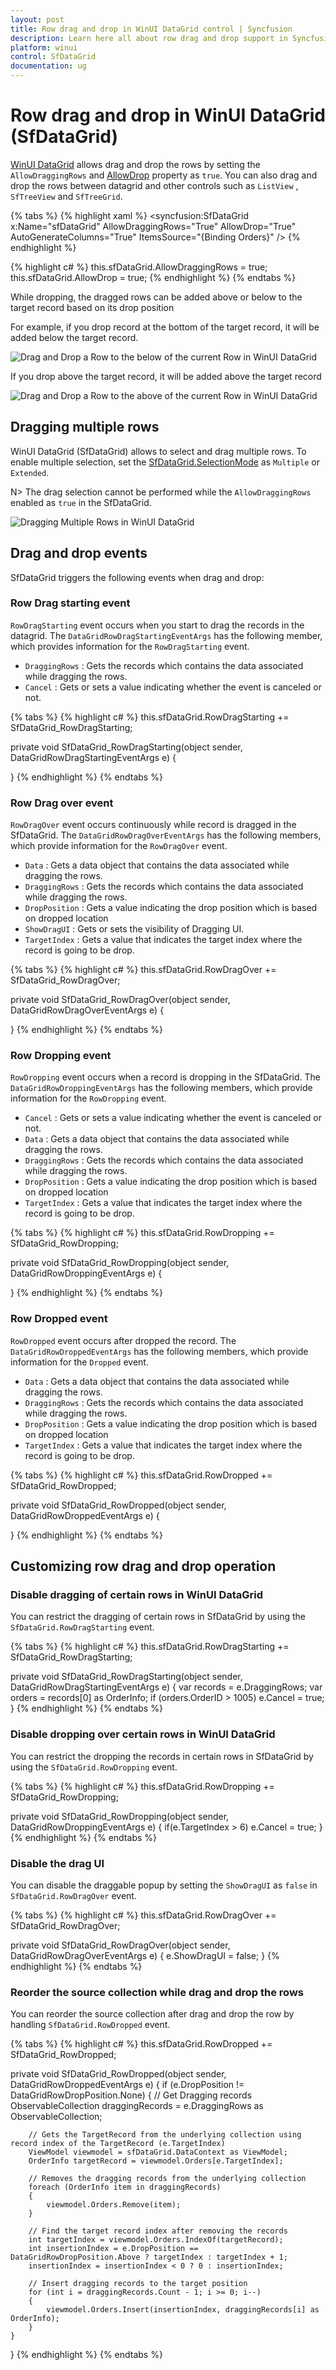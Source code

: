 ```yaml
---
layout: post
title: Row drag and drop in WinUI DataGrid control | Syncfusion
description: Learn here all about row drag and drop support in Syncfusion WinUI DataGrid (SfDataGrid) control and more.
platform: winui
control: SfDataGrid
documentation: ug
---
```


# Row drag and drop in WinUI DataGrid (SfDataGrid)

[WinUI DataGrid](https://help.syncfusion.com/cr/winui/Syncfusion.UI.Xaml.DataGrid.SfDataGrid.html) allows drag and drop the rows by setting the `AllowDraggingRows` and [AllowDrop](https://docs.microsoft.com/en-us/dotnet/api/system.windows.uielement.allowdrop) property as `true`. You can also drag and drop the rows between datagrid and other controls such as `ListView` , `SfTreeView` and `SfTreeGrid`. 

{% tabs %}
{% highlight xaml %}
<syncfusion:SfDataGrid x:Name="sfDataGrid"
                     AllowDraggingRows="True"
                     AllowDrop="True"               
                     AutoGenerateColumns="True"
                     ItemsSource="{Binding Orders}" />
{% endhighlight %}

{% highlight c# %}
this.sfDataGrid.AllowDraggingRows = true;
this.sfDataGrid.AllowDrop = true;
{% endhighlight %}
{% endtabs %}

While dropping, the dragged rows can be added above or below to the target record based on its drop position

For example, if you drop record at the bottom of the target record, it will be added below the target record.

![Drag and Drop a Row to the below of the current Row in WinUI DataGrid](Row_Drag_Drop_Images/RowDragDrop_Img1.png)

If you drop above the target record, it will be added above the target record

![Drag and Drop a Row to the above of the current Row in WinUI DataGrid](Row_Drag_Drop_Images/RowDragDrop_Img2.png)

## Dragging multiple rows

WinUI DataGrid (SfDataGrid) allows to select and drag multiple rows. To enable multiple selection, set the [SfDataGrid.SelectionMode](https://help.syncfusion.com/cr/winui/Syncfusion.UI.Xaml.Grids.SfGridBase.html#Syncfusion_UI_Xaml_Grids_SfGridBase_SelectionMode) as `Multiple` or `Extended`. 

N> The drag selection cannot be performed while the `AllowDraggingRows` enabled as `true` in the SfDataGrid.

![Dragging Multiple Rows in WinUI DataGrid](Row_Drag_Drop_Images/RowDragDrop_Img3.png)

## Drag and drop events

SfDataGrid triggers the following events when drag and drop:

### Row Drag starting event

`RowDragStarting` event occurs when you start to drag the records in the datagrid. The `DataGridRowDragStartingEventArgs` has the following member, which provides information for the `RowDragStarting` event.
* `DraggingRows` : Gets the records which contains the data associated while dragging the rows.
* `Cancel` : Gets or sets a value indicating whether the event is canceled or not. 

{% tabs %}
{% highlight c# %}
this.sfDataGrid.RowDragStarting += SfDataGrid_RowDragStarting;

private void SfDataGrid_RowDragStarting(object sender, DataGridRowDragStartingEventArgs e)
{
    
}
{% endhighlight %}
{% endtabs %}

### Row Drag over event

`RowDragOver` event occurs continuously while record is dragged in the SfDataGrid. The `DataGridRowDragOverEventArgs` has the following members, which provide information for the `RowDragOver` event.
* `Data` : Gets a data object that contains the data associated while dragging the rows. 
* `DraggingRows` : Gets the records which contains the data associated while dragging the rows.
* `DropPosition` : Gets a value indicating the drop position which is based on dropped location 
* `ShowDragUI` : Gets or sets the visibility of Dragging UI.  
* `TargetIndex` : Gets a value that indicates the target index where the record is going to be drop.

{% tabs %}
{% highlight c# %}
this.sfDataGrid.RowDragOver += SfDataGrid_RowDragOver;

private void SfDataGrid_RowDragOver(object sender, DataGridRowDragOverEventArgs e)
{

}
{% endhighlight %}
{% endtabs %}

### Row Dropping event

`RowDropping` event occurs when a record is dropping in the SfDataGrid. The `DataGridRowDroppingEventArgs` has the following members, which provide information for the `RowDropping` event.
* `Cancel` : Gets or sets a value indicating whether the event is canceled or not. 
* `Data` : Gets a data object that contains the data associated while dragging the rows. 
* `DraggingRows` : Gets the records which contains the data associated while dragging the rows. 
* `DropPosition` : Gets a value indicating the drop position which is based on dropped location 
* `TargetIndex` : Gets a value that indicates the target index where the record is going to be drop.

{% tabs %}
{% highlight c# %}
this.sfDataGrid.RowDropping += SfDataGrid_RowDropping;

private void SfDataGrid_RowDropping(object sender, DataGridRowDroppingEventArgs e)
{

}
{% endhighlight %}
{% endtabs %}

### Row Dropped event

`RowDropped` event occurs after dropped the record. The `DataGridRowDroppedEventArgs` has the following members, which provide information for the `Dropped` event.
* `Data` : Gets a data object that contains the data associated while dragging the rows. 
* `DraggingRows` : Gets the records which contains the data associated while dragging the rows.
* `DropPosition` : Gets a value indicating the drop position which is based on dropped location 
* `TargetIndex` : Gets a value that indicates the target index where the record is going to be drop.

{% tabs %}
{% highlight c# %}
this.sfDataGrid.RowDropped += SfDataGrid_RowDropped;

private void SfDataGrid_RowDropped(object sender, DataGridRowDroppedEventArgs e)
{
    
}
{% endhighlight %}
{% endtabs %}

## Customizing row drag and drop operation

### Disable dragging of certain rows in WinUI DataGrid

You can restrict the dragging of certain rows in SfDataGrid by using the  `SfDataGrid.RowDragStarting` event.

{% tabs %}
{% highlight c# %}
this.sfDataGrid.RowDragStarting += SfDataGrid_RowDragStarting;

private void SfDataGrid_RowDragStarting(object sender, DataGridRowDragStartingEventArgs e)
{
    var records = e.DraggingRows;
    var orders = records[0] as OrderInfo;
    if (orders.OrderID > 1005)
        e.Cancel = true;
}
{% endhighlight %}
{% endtabs %}

### Disable dropping over certain rows in WinUI DataGrid

You can restrict the dropping the records in certain rows in SfDataGrid by using the `SfDataGrid.RowDropping` event.

{% tabs %}
{% highlight c# %}
this.sfDataGrid.RowDropping += SfDataGrid_RowDropping;

private void SfDataGrid_RowDropping(object sender, DataGridRowDroppingEventArgs e)
{
    if(e.TargetIndex > 6)
        e.Cancel = true;
}
{% endhighlight %}
{% endtabs %}

### Disable the drag UI

You can disable the draggable popup by setting the `ShowDragUI` as `false` in `SfDataGrid.RowDragOver` event.

{% tabs %}
{% highlight c# %}
this.sfDataGrid.RowDragOver += SfDataGrid_RowDragOver;

private void SfDataGrid_RowDragOver(object sender, DataGridRowDragOverEventArgs e)
{
    e.ShowDragUI = false;
}
{% endhighlight %}
{% endtabs %}

### Reorder the source collection while drag and drop the rows

You can reorder the source collection after drag and drop the row by handling `SfDataGrid.RowDropped` event.

{% tabs %}
{% highlight c# %}
this.sfDataGrid.RowDropped += SfDataGrid_RowDropped;

private void SfDataGrid_RowDropped(object sender, DataGridRowDroppedEventArgs e)
{
    if (e.DropPosition != DataGridRowDropPosition.None)
    {
        // Get Dragging records
        ObservableCollection<object> draggingRecords = e.DraggingRows as ObservableCollection<object>;

        // Gets the TargetRecord from the underlying collection using record index of the TargetRecord (e.TargetIndex)
        ViewModel viewmodel = sfDataGrid.DataContext as ViewModel;
        OrderInfo targetRecord = viewmodel.Orders[e.TargetIndex];

        // Removes the dragging records from the underlying collection
        foreach (OrderInfo item in draggingRecords)
        {
            viewmodel.Orders.Remove(item);
        }

        // Find the target record index after removing the records
        int targetIndex = viewmodel.Orders.IndexOf(targetRecord);
        int insertionIndex = e.DropPosition == DataGridRowDropPosition.Above ? targetIndex : targetIndex + 1;
        insertionIndex = insertionIndex < 0 ? 0 : insertionIndex;

        // Insert dragging records to the target position
        for (int i = draggingRecords.Count - 1; i >= 0; i--)
        {
            viewmodel.Orders.Insert(insertionIndex, draggingRecords[i] as OrderInfo);
        }
    }
}
{% endhighlight %}
{% endtabs %}
